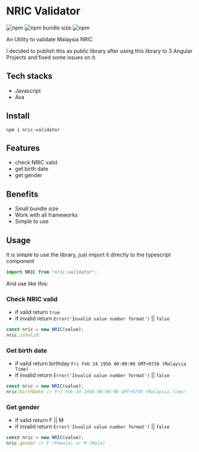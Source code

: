 # NRIC Validator

![npm](https://img.shields.io/npm/v/nric-validator) ![npm bundle size](https://img.shields.io/bundlephobia/min/nric-validator) ![npm](https://img.shields.io/npm/dw/nric-validator)

An Utility to validate Malaysia NRIC

I decided to publish this as public library after using this library to 3 Angular Projects and fixed some issues on it.


## Tech stacks

- Javascript
- Ava

## Install

`npm i nric-validator`

## Features

- check NRIC valid
- get birth date
- get gender

## Benefits

- Small bundle size
- Work with all frameworks
- Simple to use

## Usage

It is simple to use the library, just import it directly to the typescript component

```typescript
import NRIC from "nric-validator";
```

And use like this:

### Check NRIC valid

- if valid return `true`
- if invalid return `Error('Invalid value number format')` || `false`

```javascript
const nric = new NRIC(value);
nric.isValid
```

### Get birth date 

- if valid return birthday `Fri Feb 24 1956 00:00:00 GMT+0730 (Malaysia Time)`
- if invalid return `Error('Invalid value number format')` || `false`

```javascript
const nric = new NRIC(value);
nric.birthDate // Fri Feb 24 1956 00:00:00 GMT+0730 (Malaysia Time)
```

### Get gender

- if valid return F || M
- if invalid return `Error('Invalid value number format')` || `false`

```javascript
const nric = new NRIC(value);
nric.gender // F (Female) or M (Male)
```
